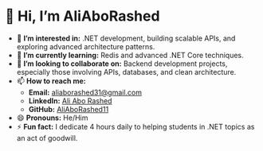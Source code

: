 
# 👋 Hi, I’m AliAboRashed  

- 👀 **I’m interested in:** .NET development, building scalable APIs, and exploring advanced architecture patterns.  
- 🌱 **I’m currently learning:** Redis and advanced .NET Core techniques.  
- 💞️ **I’m looking to collaborate on:** Backend development projects, especially those involving APIs, databases, and clean architecture.  
- 📫 **How to reach me:**  
  - **Email:** [aliaborashed31@gmail.com](mailto:aliaborashed31@gmail.com)  
  - **LinkedIn:** [Ali Abo Rashed](https://www.linkedin.com/in/ali-abo-rashed)  
  - **GitHub:** [AliAboRashed11](https://github.com/AliAboRashed11)  
- 😄 **Pronouns:** He/Him  
- ⚡ **Fun fact:** I dedicate 4 hours daily to helping students in .NET topics as an act of goodwill.  

<!---
AliAboRashed11/AliAboRashed11 is a ✨ special ✨ repository because its `README.md` (this file) appears on your GitHub profile.
You can click the Preview link to take a look at your changes.
--->

